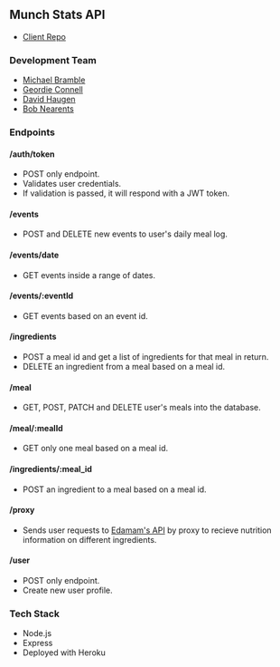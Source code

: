 ## Munch Stats API
+ [Client Repo](https://github.com/thinkful-ei-armadillo/munchstats-client)  
### Development Team
+ [Michael Bramble](https://github.com/michaelbramble)  
+ [Geordie Connell](https://github.com/geordo9)  
+ [David Haugen](https://github.com/DavidHaugen)  
+ [Bob Nearents](https://github.com/bobnearents)  

### Endpoints
#### /auth/token
+ POST only endpoint.
+ Validates user credentials.
+ If validation is passed, it will respond with a JWT token.

#### /events
+ POST and DELETE new events to user's daily meal log.

#### /events/date
+ GET events inside a range of dates.

#### /events/:eventId
+ GET events based on an event id.

#### /ingredients
+ POST a meal id and get a list of ingredients for that meal in return.
+ DELETE an ingredient from a meal based on a meal id.

#### /meal
+ GET, POST, PATCH and DELETE user's meals into the database.

#### /meal/:mealId
+ GET only one meal based on a meal id.

#### /ingredients/:meal_id
+ POST an ingredient to a meal based on a meal id.

#### /proxy
+ Sends user requests to [Edamam's API](https://developer.edamam.com/) by proxy to recieve nutrition information on different ingredients.

#### /user
+ POST only endpoint.
+ Create new user profile.

### Tech Stack
+ Node.js
+ Express
+ Deployed with Heroku